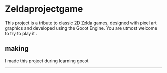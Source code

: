 
# Zeldaprojectgame

This project is a tribute to classic 2D Zelda games, designed with pixel art graphics and developed using the Godot Engine. You are utmost welcome to try to play it .

## making

I made this project during learning godot

---
